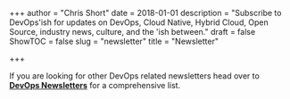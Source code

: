 +++
author = "Chris Short"
date = 2018-01-01
description = "Subscribe to DevOps'ish for updates on DevOps, Cloud Native, Hybrid Cloud, Open Source, industry news, culture, and the 'ish between."
draft = false
ShowTOC = false
slug = "newsletter"
title = "Newsletter"

+++


If you are looking for other DevOps related newsletters head over to [**DevOps Newsletters**](https://devopsnewsletters.com/) for a comprehensive list.
